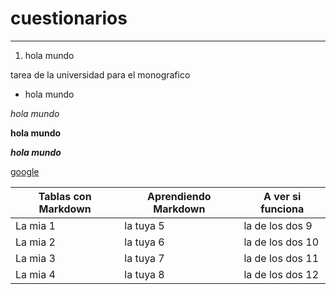 # cuestionarios
---
1. hola mundo

tarea de la universidad para el monografico

* hola mundo

*hola mundo*

**hola mundo**

***hola mundo***

[google](www.google.com "Pagina de google")

|Tablas con Markdown|Aprendiendo Markdown|A ver si funciona|
|--|--|--|
|La mia 1|la tuya 5|la de los dos 9|
|La mia 2|la tuya 6|la de los dos 10|
|La mia 3|la tuya 7|la de los dos 11|
|La mia 4|la tuya 8|la de los dos 12|







